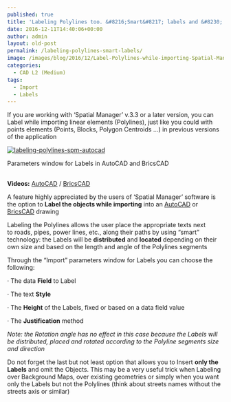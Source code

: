 ```yaml
---
published: true
title: 'Labeling Polylines too. &#8216;Smart&#8217; labels and &#8230;'
date: 2016-12-11T14:40:06+00:00
author: admin
layout: old-post
permalink: /labeling-polylines-smart-labels/
image: /images/blog/2016/12/Label-Polylines-while-importing-Spatial-Manager-AutoCAD-BricsCAD-85.png
categories:
  - CAD L2 (Medium)
tags:
  - Import
  - Labels
---
```

<p>
  If you are working with &#8216;Spatial Manager&#8217; v.3.3 or a later version, you can Label while importing linear elements (Polylines), just like you could with points elements (Points, Blocks, Polygon Centroids &#8230;) in previous versions of the application
</p>

<!--more-->

<div>
  <a href="/images/blog/2016/12/Labeling-Polylines-SPM-AutoCAD.png" target="_blank" rel="nofollow"><img src="/images/blog/2016/12/Labeling-Polylines-SPM-AutoCAD-1024x576.png" alt="labeling-polylines-spm-autocad" width="625" height="352" srcset="/images/blog/2016/12/Labeling-Polylines-SPM-AutoCAD-1024x576.png 1024w, /images/blog/2016/12/Labeling-Polylines-SPM-AutoCAD-300x169.png 300w, /images/blog/2016/12/Labeling-Polylines-SPM-AutoCAD-768x432.png 768w, /images/blog/2016/12/Labeling-Polylines-SPM-AutoCAD-624x351.png 624w, /images/blog/2016/12/Labeling-Polylines-SPM-AutoCAD.png 1280w" sizes="(max-width: 625px) 100vw, 625px" /></a>
  
  <p>
    Parameters window for Labels in AutoCAD and BricsCAD
  </p>
</div>

## 

**Videos:** <a href="https://youtu.be/zJ6A-bNu5dA" target="_blank" rel="nofollow">AutoCAD</a> / <a href="https://youtu.be/JoI9XeU6Yho" target="_blank" rel="nofollow">BricsCAD</a>

A feature highly appreciated by the users of &#8216;Spatial Manager&#8217; software is the option to **Label the objects while importing** into an <a href="/spm-forautocad/" target="_blank" rel="nofollow">AutoCAD</a> or <a href="/spm-forbricscad/" target="_blank" rel="nofollow">BricsCAD</a> drawing

Labeling the Polylines allows the user place the appropriate texts next to roads, pipes, power lines, etc., along their paths by using &#8220;smart&#8221; technology: the Labels will be **distributed** and **located** depending on their own size and based on the length and angle of the Polylines segments

Through the &#8220;Import&#8221; parameters window for Labels you can choose the following:

· The data **Field** to Label
  
· The text **Style**
  
· The **Height** of the Labels, fixed or based on a data field value
  
· The **Justification** method
  
_Note: the Rotation angle has no effect in this case because the Labels will be distributed, placed and rotated according to the Polyline segments size and direction_

Do not forget the last but not least option that allows you to Insert **only the Labels** and omit the Objects. This may be a very useful trick when Labeling over Background Maps, over existing geometries or simply when you want only the Labels but not the Polylines (think about streets names without the streets axis or similar)